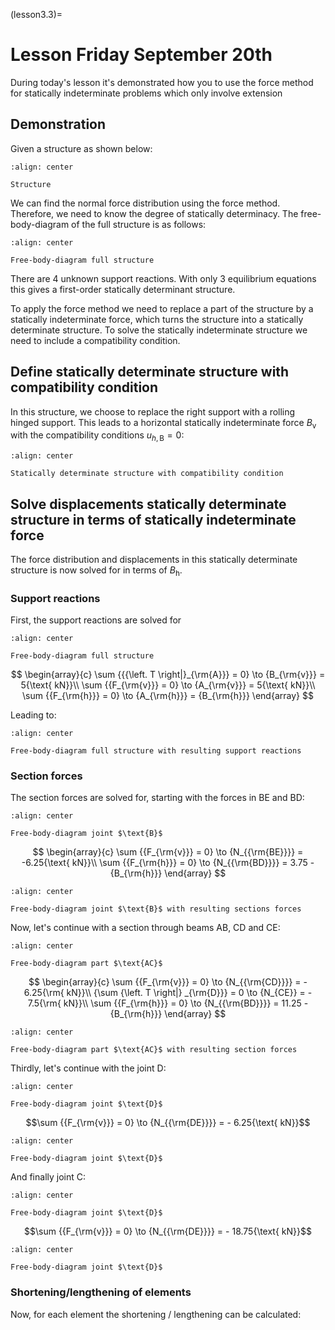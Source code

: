 (lesson3.3)=
# Lesson Friday September 20th

During today's lesson it's demonstrated how you to use the force method for statically indeterminate problems which only involve extension

## Demonstration
Given a structure as shown below:

```{figure} ./intro_data/structure.svg
:align: center

Structure
```

We can find the normal force distribution using the force method. Therefore, we need to know the degree of statically determinacy. The free-body-diagram of the full structure is as follows:

```{figure} ./intro_data/FBD.svg
:align: center

Free-body-diagram full structure
```

There are 4 unknown support reactions. With only 3 equilibrium equations this gives a first-order statically determinant structure.

To apply the force method we need to replace a part of the structure by a statically indeterminate force, which turns the structure into a statically determinate structure. To solve the statically indeterminate structure we need to include a compatibility condition.

## Define statically determinate structure with compatibility condition
In this structure, we choose to replace the right support with a rolling hinged support. This leads to a horizontal statically indeterminate force $B_\text{v}$ with the compatibility conditions $u_{h,\text{B}} = 0$:

```{figure} ./intro_data/SD.svg
:align: center

Statically determinate structure with compatibility condition
```

## Solve displacements statically determinate structure in terms of statically indeterminate force
The force distribution and displacements in this statically determinate structure is now solved for in terms of $B_\text{h}$.

### Support reactions
First, the support reactions are solved for

```{figure} ./intro_data/FBD.svg
:align: center

Free-body-diagram full structure
```

$$
\begin{array}{c}
\sum {{{\left. T \right|}_{\rm{A}}} = 0}  \to {B_{\rm{v}}} = 5{\text{ kN}}\\
\sum {{F_{\rm{v}}} = 0}  \to {A_{\rm{v}}} = 5{\text{ kN}}\\
\sum {{F_{\rm{h}}} = 0}  \to {A_{\rm{h}}} = {B_{\rm{h}}}
\end{array}
$$

Leading to:

```{figure} ./intro_data/FBD_sol.svg
:align: center

Free-body-diagram full structure with resulting support reactions
```

### Section forces

The section forces are solved for, starting with the forces in $\text{BE}$ and $\text{BD}$:

```{figure} ./intro_data/FBD_B.svg
:align: center

Free-body-diagram joint $\text{B}$
```

$$
\begin{array}{c}
\sum {{F_{\rm{v}}} = 0}  \to {N_{{\rm{BE}}}} = -6.25{\text{ kN}}\\
\sum {{F_{\rm{h}}} = 0}  \to {N_{{\rm{BD}}}} =  3.75 - {B_{\rm{h}}}
\end{array}
$$

```{figure} ./intro_data/FBD_B_sol.svg
:align: center

Free-body-diagram joint $\text{B}$ with resulting sections forces
```

Now, let's continue with a section through beams $\text{AB}$, $\text{CD}$ and $\text{CE}$:

```{figure} ./intro_data/FBD_AC.svg
:align: center

Free-body-diagram part $\text{AC}$
```

$$
\begin{array}{c}
\sum {{F_{\rm{v}}} = 0}  \to {N_{{\rm{CD}}}} =  - 6.25{\rm{ kN}}\\
{\sum {\left. T \right|} _{\rm{D}}} = 0 \to {N_{CE}} =  - 7.5{\rm{ kN}}\\
\sum {{F_{\rm{h}}} = 0}  \to {N_{{\rm{BD}}}} = 11.25 - {B_{\rm{h}}}
\end{array}
$$

```{figure} ./intro_data/FBD_AC_sol.svg
:align: center

Free-body-diagram part $\text{AC}$ with resulting section forces
```

Thirdly, let's continue with the joint $\text{D}$:

```{figure} ./intro_data/FBD_D.svg
:align: center

Free-body-diagram joint $\text{D}$
```

$$\sum {{F_{\rm{v}}} = 0}  \to {N_{{\rm{DE}}}} =  - 6.25{\text{ kN}}$$

```{figure} ./intro_data/FBD_D_sol.svg
:align: center

Free-body-diagram joint $\text{D}$
```

And finally joint $\text{C}$:

```{figure} ./intro_data/FBD_C.svg
:align: center

Free-body-diagram joint $\text{D}$
```

$$\sum {{F_{\rm{v}}} = 0}  \to {N_{{\rm{DE}}}} =  - 18.75{\text{ kN}}$$

```{figure} ./intro_data/FBD_C_sol.svg
:align: center

Free-body-diagram joint $\text{D}$
```

### Shortening/lengthening of elements

Now, for each element the shortening / lengthening can be calculated:

